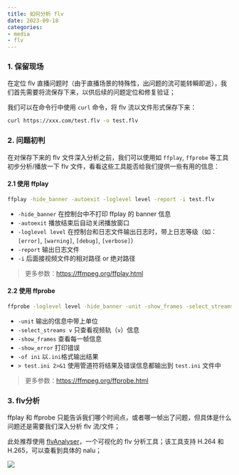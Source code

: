 ```yaml
---
title: 如何分析 flv
date: 2023-09-18
categories:
- media
- flv
---
```


### 1. 保留现场

在定位 flv 直播问题时（由于直播场景的特殊性，出问题的流可能转瞬即逝），我们首先需要将流保存下来，以供后续的问题定位和修复验证；

我们可以在命令行中使用 `curl` 命令，将 flv 流以文件形式保存下来：

```bash
curl https://xxx.com/test.flv -o test.flv
```



### 2. 问题初判

在对保存下来的 flv 文件深入分析之前，我们可以使用如 `ffplay`, `ffprobe` 等工具初步分析/播放一下 flv 文件，看看这些工具能否给我们提供一些有用的信息：


#### 2.1 使用 ffplay

```bash
ffplay -hide_banner -autoexit -loglevel level -report -i test.flv
```

+ `-hide_banner` 在控制台中不打印 ffplay 的 banner 信息
+ `-autoexit` 播放结束后自动关闭播放窗口
+ `-loglevel level` 在控制台和日志文件输出日志时，带上日志等级（如：`[error]`, `[warning]`, `[debug]`, `[verbose]`）
+ `-report` 输出日志文件
+ `-i` 后面接视频文件的相对路径 or 绝对路径

> 更多参数：<https://ffmpeg.org/ffplay.html>



#### 2.2 使用 ffprobe

```bash
ffprobe -loglevel level -hide_banner -unit -show_frames -select_streams v -show_error -of ini -i test.flv > test.ini 2>&1
```

+ `-unit` 输出的信息中带上单位
+ `-select_streams v` 只查看视频轨（`v`）信息
+ `-show_frames` 查看每一帧信息
+ `-show_error` 打印错误
+ `-of ini` 以`.ini`格式输出结果
+ `> test.ini 2>&1` 使用管道符将结果及错误信息都输出到 `test.ini` 文件中

> 更多参数：<https://ffmpeg.org/ffprobe.html>



### 3. flv分析

ffplay 和 ffprobe 只能告诉我们哪个时间点，或者哪一帧出了问题，但具体是什么问题还是需要我们深入分析 flv 流/文件；

此处推荐使用 [flvAnalyser](https://github.com/zymill/flvAnalyser)，一个可视化的 flv 分析工具；该工具支持 H.264 和 H.265，可以查看到具体的 nalu；



![](https://user-images.githubusercontent.com/18504455/232966564-3918273e-bca2-4d7a-92c3-f6152ea58298.png)
